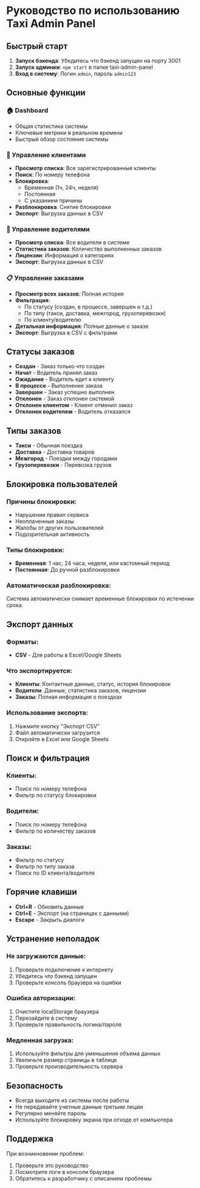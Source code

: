 # Руководство по использованию Taxi Admin Panel

## Быстрый старт

1. **Запуск бэкенда**: Убедитесь что бэкенд запущен на порту 3001
2. **Запуск админки**: `npm start` в папке taxi-admin-panel
3. **Вход в систему**: Логин `admin`, пароль `admin123`

## Основные функции

### 🏠 Dashboard
- Общая статистика системы
- Ключевые метрики в реальном времени
- Быстрый обзор состояния системы

### 👥 Управление клиентами
- **Просмотр списка**: Все зарегистрированные клиенты
- **Поиск**: По номеру телефона
- **Блокировка**: 
  - Временная (1ч, 24ч, неделя)
  - Постоянная
  - С указанием причины
- **Разблокировка**: Снятие блокировки
- **Экспорт**: Выгрузка данных в CSV

### 🚗 Управление водителями
- **Просмотр списка**: Все водители в системе
- **Статистика заказов**: Количество выполненных заказов
- **Лицензии**: Информация о категориях
- **Экспорт**: Выгрузка данных в CSV

### 📋 Управление заказами
- **Просмотр всех заказов**: Полная история
- **Фильтрация**:
  - По статусу (создан, в процессе, завершен и т.д.)
  - По типу (такси, доставка, межгород, грузоперевозки)
  - По клиенту/водителю
- **Детальная информация**: Полные данные о заказе
- **Экспорт**: Выгрузка в CSV с фильтрами

## Статусы заказов

- **Создан** - Заказ только что создан
- **Начат** - Водитель принял заказ
- **Ожидание** - Водитель едет к клиенту
- **В процессе** - Выполнение заказа
- **Завершен** - Заказ успешно выполнен
- **Отклонен** - Заказ отклонен системой
- **Отклонен клиентом** - Клиент отменил заказ
- **Отклонен водителем** - Водитель отказался

## Типы заказов

- **Такси** - Обычная поездка
- **Доставка** - Доставка товаров
- **Межгород** - Поездки между городами
- **Грузоперевозки** - Перевозка грузов

## Блокировка пользователей

### Причины блокировки:
- Нарушение правил сервиса
- Неоплаченные заказы
- Жалобы от других пользователей
- Подозрительная активность

### Типы блокировки:
- **Временная**: 1 час, 24 часа, неделя, или кастомный период
- **Постоянная**: До ручной разблокировки

### Автоматическая разблокировка:
Система автоматически снимает временные блокировки по истечении срока.

## Экспорт данных

### Форматы:
- **CSV** - Для работы в Excel/Google Sheets

### Что экспортируется:
- **Клиенты**: Контактные данные, статус, история блокировок
- **Водители**: Данные, статистика заказов, лицензии
- **Заказы**: Полная информация о поездках

### Использование экспорта:
1. Нажмите кнопку "Экспорт CSV"
2. Файл автоматически загрузится
3. Откройте в Excel или Google Sheets

## Поиск и фильтрация

### Клиенты:
- Поиск по номеру телефона
- Фильтр по статусу блокировки

### Водители:
- Поиск по номеру телефона
- Фильтр по количеству заказов

### Заказы:
- Фильтр по статусу
- Фильтр по типу заказа
- Поиск по ID клиента/водителя

## Горячие клавиши

- **Ctrl+R** - Обновить данные
- **Ctrl+E** - Экспорт (на страницах с данными)
- **Escape** - Закрыть диалоги

## Устранение неполадок

### Не загружаются данные:
1. Проверьте подключение к интернету
2. Убедитесь что бэкенд запущен
3. Проверьте консоль браузера на ошибки

### Ошибка авторизации:
1. Очистите localStorage браузера
2. Перезайдите в систему
3. Проверьте правильность логина/пароля

### Медленная загрузка:
1. Используйте фильтры для уменьшения объема данных
2. Увеличьте размер страницы в таблице
3. Проверьте производительность сервера

## Безопасность

- Всегда выходите из системы после работы
- Не передавайте учетные данные третьим лицам
- Регулярно меняйте пароль
- Используйте блокировку экрана при отходе от компьютера

## Поддержка

При возникновении проблем:
1. Проверьте это руководство
2. Посмотрите логи в консоли браузера
3. Обратитесь к разработчику с описанием проблемы 
